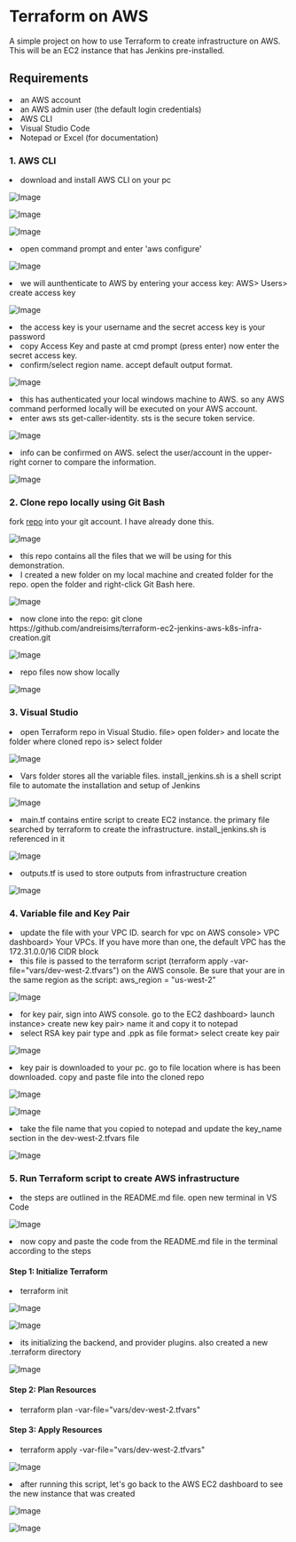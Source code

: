 # Terraform on AWS
A simple project on how to use Terraform to create infrastructure on AWS. This will be an EC2 instance that has Jenkins pre-installed. 
## Requirements
<li>an AWS account</li>
<li>an AWS admin user (the default login credentials)</li>
<li>AWS CLI</li>
<li>Visual Studio Code</li>
<li>Notepad or Excel (for documentation)</li>

### 1. AWS CLI
<li>download and install AWS CLI on your pc</li>

![Image](https://github.com/user-attachments/assets/821ff715-7308-40cc-9ec0-3298725a45be)

![Image](https://github.com/user-attachments/assets/58d04bc0-5fbf-48ca-9ac3-49ceed8f2964)

![Image](https://github.com/user-attachments/assets/d41d10fb-97a6-4db7-9b95-e8bf150383e0)
<li>open command prompt and enter 'aws configure'</li>

![Image](https://github.com/user-attachments/assets/066353d8-73af-4344-a9df-94eb1061b596)
<li>we will aunthenticate to AWS by entering your access key: AWS> Users> create access key</li>

![Image](https://github.com/user-attachments/assets/b0394ae8-4468-4568-a1b7-2a7502bcc433)
<li>the access key is your username and the secret access key is your password</li>
<li>copy Access Key and paste at cmd prompt (press enter) now enter the secret access key.</li>
<li>confirm/select region name. accept default output format.</li>

![Image](https://github.com/user-attachments/assets/71018f5c-8bd8-4f2c-941e-e607ac81acab)
<li>this has authenticated your local windows machine to AWS. so any AWS command performed locally will be executed on your AWS account.</li>
<li>enter aws sts get-caller-identity. sts is the secure token service.</li>

![Image](https://github.com/user-attachments/assets/4a781d6f-4e18-4216-a326-a674d444733f)
<li>info can be confirmed on AWS. select the user/account in the upper-right corner to compare the information.</li>

![Image](https://github.com/user-attachments/assets/6f91fa15-e509-4eab-ba59-46bb802e26ef)
### 2. Clone repo locally using Git Bash
fork <a href="https://github.com/asecurityguru/terraform-ec2-jenkins-aws-k8s-infra-creation.git">repo</a> into your git account. I have already done this.

![Image](https://github.com/user-attachments/assets/68b7b427-2acb-4def-9761-a359f72d837c)
<li>this repo contains all the files that we will be using for this demonstration.</li>
<li>I created a new folder on my local machine and created folder for the repo. open the folder and right-click Git Bash here.</li>

![Image](https://github.com/user-attachments/assets/21c8c277-f285-4a5b-a7f8-8a86ecc96bdc)
<li>now clone into the repo: git clone https://github.com/andreisims/terraform-ec2-jenkins-aws-k8s-infra-creation.git</li>

![Image](https://github.com/user-attachments/assets/8d38bce5-658a-4881-8c37-a998aa6cbd14)
<li>repo files now show locally</li>

![Image](https://github.com/user-attachments/assets/557e50c8-c4ef-4255-bf00-910ad7aad472)
### 3. Visual Studio
<li>open Terraform repo in Visual Studio. file> open folder> and locate the folder where cloned repo is> select folder</li>

![Image](https://github.com/user-attachments/assets/6ff4f1a7-c28b-4846-bfcd-2690f7396975)
<li>Vars folder stores all the variable files. install_jenkins.sh is a shell script file to automate the installation and setup of Jenkins</li>

![Image](https://github.com/user-attachments/assets/62d7c354-71cf-41c7-a791-46a68161e853)
<li>main.tf contains entire script to create EC2 instance. the primary file searched by terraform to create the infrastructure. install_jenkins.sh is referenced in it</li>

![Image](https://github.com/user-attachments/assets/cce2e6c1-2514-4e9d-84f5-dc32d8a15577)
<li>outputs.tf is used to store outputs from infrastructure creation</li>

![Image](https://github.com/user-attachments/assets/88fd1580-eaee-400a-850e-94ca1b569df8)
### 4. Variable file and Key Pair
<li>update the file with your VPC ID. search for vpc on AWS console> VPC dashboard> Your VPCs.
If you have more than one, the default VPC has the 172.31.0.0/16 CIDR block</li>
<li>this file is passed to the terraform script (terraform apply -var-file="vars/dev-west-2.tfvars")
on the AWS console. Be sure that your are in the same region as the script: aws_region = "us-west-2"</li>

![Image](https://github.com/user-attachments/assets/b623284e-a47b-499f-9c67-27a7925b1082)
<li>for key pair, sign into AWS console. go to the EC2 dashboard> launch instance> create new key pair> name it and copy it to notepad</li>
<li>select RSA key pair type and .ppk as file format> select create key pair</li>

![Image](https://github.com/user-attachments/assets/e1e5ae75-076b-45f2-9dda-cb966b3ff566)
<li>key pair is downloaded to your pc. go to file location where is has been downloaded. copy and paste file into the cloned repo</li>

![Image](https://github.com/user-attachments/assets/ab16a33b-2609-4fac-baa6-3ca381c40772)

![Image](https://github.com/user-attachments/assets/560caf37-3d89-459f-9feb-6f601696ee72)
<li>take the file name that you copied to notepad and update the key_name section in the dev-west-2.tfvars file</li>

![Image](https://github.com/user-attachments/assets/7be04cc9-38c2-4f74-814e-942e0025db10)
### 5. Run Terraform script to create AWS infrastructure
<li>the steps are outlined in the README.md file. open new terminal in VS Code</li>

![Image](https://github.com/user-attachments/assets/91d0ff80-11ba-4140-85b7-5ce7be930c26)
<li>now copy and paste the code from the README.md file in the terminal according to the steps</li>

#### Step 1: Initialize Terraform
<li>terraform init</li>

![Image](https://github.com/user-attachments/assets/d3c5982a-ad37-4d0b-9f04-928251dd142a)

![Image](https://github.com/user-attachments/assets/2213dccd-1bb2-4675-967e-10e2bbf70e94)

<li>its initializing the backend, and provider plugins. also created a new .terraform directory</li>

![Image](https://github.com/user-attachments/assets/d1b6882b-ee0d-42f5-a429-a8e0255f1fca)
#### Step 2: Plan Resources
<li>terraform plan -var-file="vars/dev-west-2.tfvars"</li>

#### Step 3: Apply Resources
<li>terraform apply -var-file="vars/dev-west-2.tfvars"</li>

![Image](https://github.com/user-attachments/assets/e0b94327-0a7b-46e5-9703-7f0bb96d8d2b)
<li>after running this script, let's go back to the AWS EC2 dashboard to see the new instance that was created</li>

![Image](https://github.com/user-attachments/assets/170873e1-444d-40b7-a783-9a458e851462)

![Image](https://github.com/user-attachments/assets/603c58fe-ffe8-407d-817f-576dedae0399)




